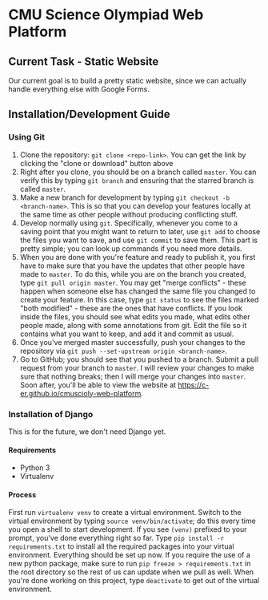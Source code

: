# CMU Science Olympiad Web Platform

## Current Task - Static Website
Our current goal is to build a pretty static website, since we can actually
handle everything else with Google Forms.

## Installation/Development Guide
### Using Git

1. Clone the repository: `git clone <repo-link>`. You can get
the link by clicking the "clone or download" button above
2. Right after you clone, you should be on a branch called `master`. You
can verify this by typing `git branch` and ensuring that the starred branch
is called `master`.
3. Make a new branch for development by typing `git checkout -b <branch-name>`.
This is so that you can develop your features locally at the same time as
other people without producing conflicting stuff.
4. Develop normally using `git`. Specifically, whenever you come to a saving
point that you might want to return to later, use `git add` to choose the files
you want to save, and use `git commit` to save them. This part is pretty
simple; you can look up commands if you need more details.
5. When you are done with you're feature and ready to publish it, you first
have to make sure that you have the updates that other people have made to
`master`. To do this, while you are on the branch you created, type
`git pull origin master`. You may get "merge conflicts" - these happen when
someone else has changed the same file you changed to create your feature.
In this case, type `git status` to see the files marked "both modified" - these
are the ones that have conflicts. If you look inside the files, you should
see what edits you made, what edits other people made, along with some
annotations from git. Edit the file so it contains what you want to keep,
and add it and commit as usual.
6. Once you've merged master successfully, push your changes to the repository
via `git push --set-upstream origin <branch-name>`.
7. Go to GitHub; you should see that you pushed to a branch. Submit a pull
request from your branch to `master`. I will review your changes to make
sure that nothing breaks; then I will merge your changes into `master`. Soon
after, you'll be able to view the website at https://c-er.github.io/cmuscioly-web-platform.

### Installation of Django
This is for the future, we don't need Django yet.
#### Requirements
- Python 3
- Virtualenv

#### Process
First run `virtualenv venv` to create a virtual environment. Switch to the
virtual environment by typing `source venv/bin/activate`; do this every time
you open a shell to start development. If you see `(venv)` prefixed to your
prompt, you've done everything right so far. Type `pip install -r requirements.txt`
to install all the required packages into your virtual environment. Everything
should be set up now. If you require the use of a new python package, make sure to
run `pip freeze > requirements.txt` in the root directory so the rest of us can
update when we pull as well. When you're done working on this project, type
`deactivate` to get out of the virtual environment.
